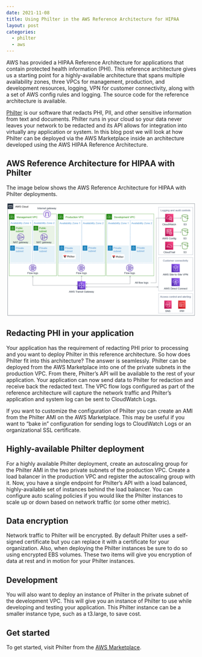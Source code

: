 ```yaml
---
date: 2021-11-08
title: Using Philter in the AWS Reference Architecture for HIPAA
layout: post
categories:
  - philter
  - aws
---
```


AWS has provided a HIPAA Reference Architecture for applications that contain protected health information (PHI). This reference architecture gives us a starting point for a highly-available architecture that spans multiple availability zones, three VPCs for management, production, and development resources, logging, VPN for customer connectivity, along with a set of AWS config rules and logging. The source code for the reference architecture is available.

<a href="/philter">Philter</a> is our software that redacts PHI, PII, and other sensitive information from text and documents. Philter runs in your cloud so your data never leaves your network to be redacted and its API allows for integration into virtually any application or system. In this blog post we will look at how Philter can be deployed via the AWS Marketplace inside an architecture developed using the AWS HIPAA Reference Architecture.

## AWS Reference Architecture for HIPAA with Philter

The image below shows the AWS Reference Architecture for HIPAA with Philter deployments.

<a href="/images/blog/hipaa-aws-architecture.png" data-lightbox="image-1" data-title="AWS Reference Architecture for HIPAA with Philter deployment">
<img src="/images/blog/hipaa-aws-architecture.png" title="HIPAA Reference Architecture with Philter" data-lightbox="image-1" data-title="AWS Reference Architecture for HIPAA with Philter deployment">
</a>

## Redacting PHI in your application
Your application has the requirement of redacting PHI prior to processing and you want to deploy Philter in this reference architecture. So how does Philter fit into this architecture? The answer is seamlessly. Philter can be deployed from the AWS Marketplace into one of the private subnets in the production VPC. From there, Philter’s API will be available to the rest of your application. Your application can now send data to Philter for redaction and receive back the redacted text. The VPC flow logs configured as part of the reference architecture will capture the network traffic and Philter’s application and system log can be sent to CloudWatch Logs.

If you want to customize the configuration of Philter you can create an AMI from the Philter AMI on the AWS Marketplace. This may be useful if you want to “bake in” configuration for sending logs to CloudWatch Logs or an organizational SSL certificate.

## Highly-available Philter deployment
For a highly available Philter deployment, create an autoscaling group for the Philter AMI in the two private subnets of the production VPC. Create a load balancer in the production VPC and register the autoscaling group with it. Now, you have a single endpoint for Philter’s API with a load balanced, highly-available set of instances behind the load balancer. You can configure auto scaling policies if you would like the Philter instances to scale up or down based on network traffic (or some other metric).

## Data encryption
Network traffic to Philter will be encrypted. By default Philter uses a self-signed certificate but you can replace it with a certificate for your organization. Also, when deploying the Philter instances be sure to do so using encrypted EBS volumes. These two items will give you encryption of data at rest and in motion for your Philter instances.

## Development
You will also want to deploy an instance of Philter in the private subnet of the development VPC. This will give you an instance of Philter to use while developing and testing your application. This Philter instance can be a smaller instance type, such as a t3.large, to save cost.

## Get started
To get started, visit Philter from the <a href="{{ site.links_philter_aws }}">AWS Marketplace</a>.